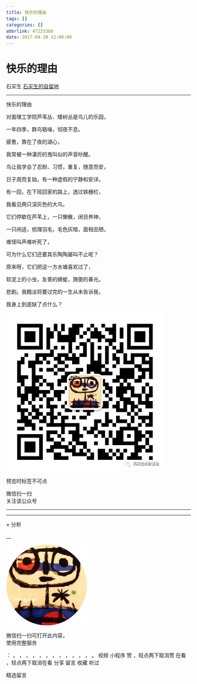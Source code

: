 ```yaml
---
title: 快乐的理由
tags: []
categories: []
abbrlink: 472253bb
date: 2017-04-30 12:00:00
---
```


#  快乐的理由

石买生  [ 石买生的自留地 ](javascript:void\(0\);)

__ _ _ _ _

快乐的理由

对面理工学院芦苇丛、矮树丛是鸟儿的乐园，

一年四季，群鸟聒噪，彻夜不息。

疲惫，靠在了夜的湖心，

我常被一种凄厉的鬼叫似的声音吵醒。

鸟让我学会了忍耐、习惯，重复，随意而安，

日子周而复始，有一种虚假的宁静和安详。

有一回，在下班回家的路上，透过铁栅栏，

我看见两只深灰色的大鸟。

它们停歇在芦苇上，一只懒散，闭目养神，

一只闲适，梳理羽毛，毛色灰暗，面相丑陋。

难怪叫声难听死了，

可为什么它们还要其乐陶陶屡叫不止呢？

原来呀，它们把这一方水塘喜欢过了，

软泥上的小虫，友善的蜻蜓，旖旎的春光。

悲剧。我黯淡将要过完的一生从未告诉我，

我身上到底缺了点什么？

![](shared/img2.jpg)

  

预览时标签不可点

微信扫一扫  
关注该公众号





****



****



×  分析

__

![作者头像](shared/img1.png)

微信扫一扫可打开此内容，  
使用完整服务

：  ，  ，  ，  ，  ，  ，  ，  ，  ，  ，  ，  ，  。  视频  小程序  赞  ，轻点两下取消赞  在看  ，轻点两下取消在看
分享  留言  收藏  听过

精选留言

